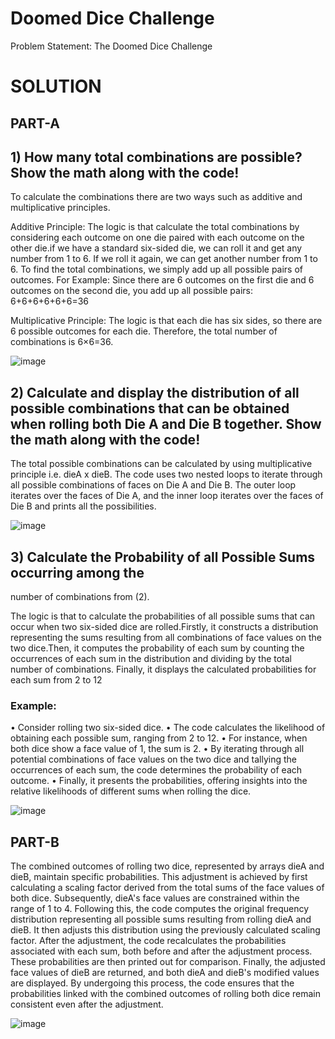 # Doomed Dice Challenge
Problem Statement: The Doomed Dice Challenge

# SOLUTION
## PART-A
## 1)	How many total combinations are possible? Show the math along with the code!

To calculate the combinations there are two ways such as additive and multiplicative principles.

Additive Principle:
The logic is that calculate the total combinations by considering each outcome on one die paired with each outcome on the other die.if we have a standard six-sided die, we can roll it and get any number from 1 to 6. If we roll it again, we can get another number from 1 to 6. To find the total combinations, we simply add up all possible pairs of outcomes.
For Example:
Since there are 6 outcomes on the first die and 6 outcomes on the second die, you add up all possible pairs: 6+6+6+6+6+6=36

Multiplicative Principle:
The logic is that each die has six sides, so there are 6 possible outcomes for each die. Therefore, the total number of combinations is 6×6=36.

![image](https://github.com/Bhaski47/Doomed_Dice_Challenge/PartA1.java_Output)

## 2)	Calculate and display the distribution of all possible combinations that can be obtained when rolling both Die A and Die B together. Show the math along with the code!

The total possible combinations can be calculated by using multiplicative
principle i.e. dieA x dieB. The code uses two nested loops
to iterate through all possible combinations of faces on Die A and Die B.
The outer loop iterates over the faces of Die A, and the inner loop
iterates over the faces of Die B and prints all the possibilities.

![image](https://github.com/Bhaski47/Doomed_Dice_Challenge/PartA2.java_Output)

## 3)	Calculate the Probability of all Possible Sums occurring among the
number of combinations from (2).

The logic is that to calculate the probabilities of all possible sums that can occur when two six-sided dice are rolled.Firstly, it constructs a distribution representing the sums resulting from all combinations of face values on the two dice.Then, it computes the probability of each sum by counting the occurrences of each sum in the distribution and dividing by the total number of combinations. Finally, it displays the calculated probabilities for each sum from 2 to 12
### Example:
•	Consider rolling two six-sided dice. 
•	The code calculates the likelihood of obtaining each possible sum, ranging from 2 to 12.
•	For instance, when both dice show a face value of 1, the sum is 2. 
•	By iterating through all potential combinations of face values on the two dice and tallying the occurrences of each sum, the code determines the probability of each outcome. 
•	Finally, it presents the probabilities, offering insights into the relative likelihoods of different sums when rolling the dice.

![image](https://github.com/Bhaski47/Doomed_Dice_Challenge/PartA3.java_Output)

## PART-B

The combined outcomes of rolling two dice, represented by arrays dieA and dieB, maintain specific probabilities. This adjustment is achieved by first calculating a scaling factor derived from the total sums of the face values of both dice. Subsequently, dieA's face values are constrained within the range of 1 to 4. Following this, the code computes the original frequency distribution representing all possible sums resulting from rolling dieA and dieB. It then adjusts this distribution using the previously calculated scaling factor.
After the adjustment, the code recalculates the probabilities associated with each sum, both before and after the adjustment process. These probabilities are then printed out for comparison. Finally, the adjusted face values of dieB are returned, and both dieA and dieB's modified values are displayed. By undergoing this process, the code ensures that the probabilities linked with the combined outcomes of rolling both dice remain consistent even after the adjustment.

![image](https://github.com/Bhaski47/Doomed_Dice_Challenge/PartB.java_Output)